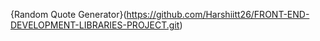 {Random Quote Generator}(https://github.com/Harshiitt26/FRONT-END-DEVELOPMENT-LIBRARIES-PROJECT.git)
